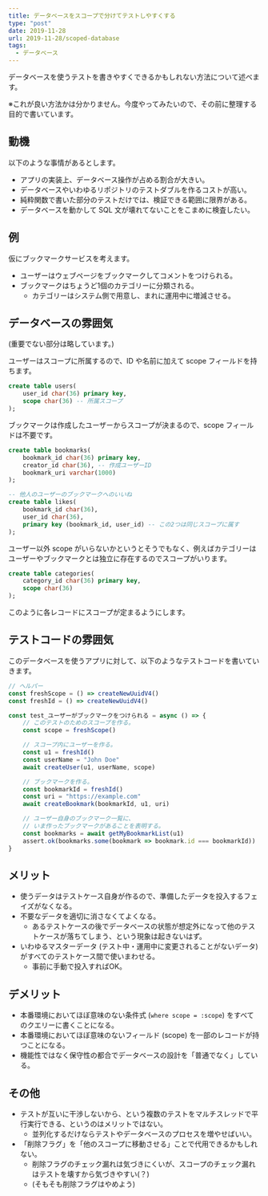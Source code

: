 ```yaml
---
title: データベースをスコープで分けてテストしやすくする
type: "post"
date: 2019-11-28
url: 2019-11-28/scoped-database
tags:
  - データベース
---
```


データベースを使うテストを書きやすくできるかもしれない方法について述べます。

<!--more-->

※これが良い方法かは分かりません。今度やってみたいので、その前に整理する目的で書いています。

## 動機

以下のような事情があるとします。

- アプリの実装上、データベース操作が占める割合が大きい。
- データベースやいわゆるリポジトリのテストダブルを作るコストが高い。
- 純粋関数で書いた部分のテストだけでは、検証できる範囲に限界がある。
- データベースを動かして SQL 文が壊れてないことをこまめに検査したい。

## 例

仮にブックマークサービスを考えます。

- ユーザーはウェブページをブックマークしてコメントをつけられる。
- ブックマークはちょうど1個のカテゴリーに分類される。
    - カテゴリーはシステム側で用意し、まれに運用中に増減させる。

## データベースの雰囲気

(重要でない部分は略しています。)

ユーザーはスコープに所属するので、ID や名前に加えて scope フィールドを持ちます。

```sql
create table users(
    user_id char(36) primary key,
    scope char(36) -- 所属スコープ
);
```

ブックマークは作成したユーザーからスコープが決まるので、scope フィールドは不要です。

```sql
create table bookmarks(
    bookmark_id char(36) primary key,
    creator_id char(36), -- 作成ユーザーID
    bookmark_uri varchar(1000)
);

-- 他人のユーザーのブックマークへのいいね
create table likes(
    bookmark_id char(36),
    user_id char(36),
    primary key (bookmark_id, user_id) -- この2つは同じスコープに属す
);
```

ユーザー以外 scope がいらないかというとそうでもなく、例えばカテゴリーはユーザーやブックマークとは独立に存在するのでスコープがいります。

```sql
create table categories(
    category_id char(36) primary key,
    scope char(36)
);
```

このように各レコードにスコープが定まるようにします。

## テストコードの雰囲気

このデータベースを使うアプリに対して、以下のようなテストコードを書いていきます。

```js
// ヘルパー
const freshScope = () => createNewUuidV4()
const freshId = () => createNewUuidV4()

const test_ユーザーがブックマークをつけられる = async () => {
    // このテストのためのスコープを作る。
    const scope = freshScope()

    // スコープ内にユーザーを作る。
    const u1 = freshId()
    const userName = "John Doe"
    await createUser(u1, userName, scope)

    // ブックマークを作る。
    const bookmarkId = freshId()
    const uri = "https://example.com"
    await createBookmark(bookmarkId, u1, uri)

    // ユーザー自身のブックマーク一覧に、
    // いま作ったブックマークがあることを表明する。
    const bookmarks = await getMyBookmarkList(u1)
    assert.ok(bookmarks.some(bookmark => bookmark.id === bookmarkId))
}
```

## メリット

- 使うデータはテストケース自身が作るので、準備したデータを投入するフェイズがなくなる。
- 不要なデータを適切に消さなくてよくなる。
    - あるテストケースの後でデータベースの状態が想定外になって他のテストケースが落ちてしまう、という現象は起きないはず。
- いわゆるマスターデータ (テスト中・運用中に変更されることがないデータ) がすべてのテストケース間で使いまわせる。
    - 事前に手動で投入すればOK。

## デメリット

- 本番環境においてほぼ意味のない条件式 (`where scope = :scope`) をすべてのクエリーに書くことになる。
- 本番環境においてほぼ意味のないフィールド (scope) を一部のレコードが持つことになる。
- 機能性ではなく保守性の都合でデータベースの設計を「普通でなく」している。

## その他

- テストが互いに干渉しないから、という複数のテストをマルチスレッドで平行実行できる、というのはメリットではない。
    - 並列化するだけならテストやデータベースのプロセスを増やせばいい。
- 「削除フラグ」を「他のスコープに移動させる」ことで代用できるかもしれない。
    - 削除フラグのチェック漏れは気づきにくいが、スコープのチェック漏れはテストを壊すから気づきやすい(？)
    - (そもそも削除フラグはやめよう)
